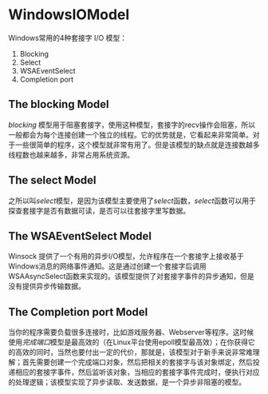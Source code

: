 # WindowsIOModel
Windows常用的4种套接字 I/O 模型：
1. Blocking
2. Select
3. WSAEventSelect
4. Completion port

## The blocking Model
*blocking* 模型用于阻塞套接字，使用这种模型，套接字的recv操作会阻塞，所以一般都会为每个连接创建一个独立的线程。它的优势就是，它看起来非常简单。对于一些很简单的程序，这个模型就非常有用了。但是该模型的缺点就是连接数越多线程数也越来越多，非常占用系统资源。


## The select Model
之所以叫*select*模型，是因为该模型主要使用了*select*函数，*select*函数可以用于探查套接字是否有数据可读，是否可以往套接字里写数据。

## The WSAEventSelect Model
Winsock 提供了一个有用的异步I/O模型，允许程序在一个套接字上接收基于Windows消息的网络事件通知。这是通过创建一个套接字后调用WSAAsyncSelect函数来实现的。该模型提供了对套接字事件的异步通知，但是没有提供异步传输数据。

## The Completion port Model
当你的程序需要负载很多连接时，比如游戏服务器、Webserver等程序。这时候使用*完成端口*模型是最高效的（在Linux平台使用epoll模型最高效）；在你获得它的高效的同时，当然也要付出一定的代价，那就是，该模型对于新手来说非常难理解；首先需要创建一个完成端口对象，然后把相关的套接字与该对象绑定，然后投递相应的套接字事件，然后监听该对象，当相应的套接字事件完成时，便执行对应的处理逻辑；该模型实现了异步读取、发送数据，是一个异步非阻塞的模型。
